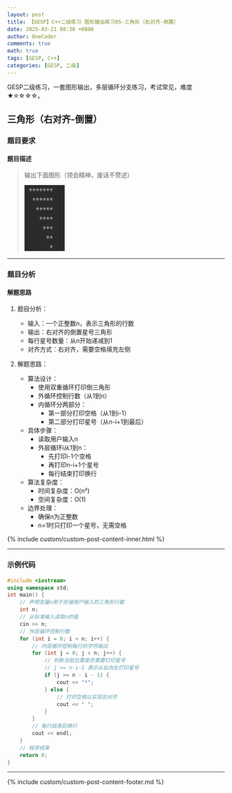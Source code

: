 ```yaml
---
layout: post
title: 【GESP】C++二级练习 图形输出练习05-三角形（右对齐-倒置）
date: 2025-03-21 08:30 +0800
author: OneCoder
comments: true
math: true
tags: [GESP, C++]
categories: [GESP, 二级]
---
```

GESP二级练习，一套图形输出，多层循环分支练习，考试常见，难度★✮☆☆☆。

<!--more-->

## 三角形（右对齐-倒置）

### 题目要求

#### 题目描述

>输出下面图形（领会精神，废话不赘述）
>
>![X-OneCoder](/images/post/gesp/2/05_tri_right_down.jpg)

---

### 题目分析

#### 解题思路

1. 题目分析：
   - 输入：一个正整数n，表示三角形的行数
   - 输出：右对齐的倒置星号三角形
   - 每行星号数量：从n开始递减到1
   - 对齐方式：右对齐，需要空格填充左侧

2. 解题思路：
   - 算法设计：
     - 使用双重循环打印倒三角形
     - 外循环控制行数（从1到n）
     - 内循环分两部分：
       - 第一部分打印空格（从1到i-1）
       - 第二部分打印星号（从n-i+1到最后）
   - 具体步骤：
     - 读取用户输入n
     - 外层循环i从1到n：
       - 先打印i-1个空格
       - 再打印n-i+1个星号
       - 每行结束打印换行
   - 算法复杂度：
     - 时间复杂度：O(n²)
     - 空间复杂度：O(1)
   - 边界处理：
     - 确保n为正整数
     - n=1时只打印一个星号，无需空格

{% include custom/custom-post-content-inner.html %}

---

### 示例代码

```cpp
#include <iostream>
using namespace std;
int main() {
    // 声明变量n用于存储用户输入的三角形行数
    int n;
    // 从标准输入读取n的值
    cin >> n;
    // 外层循环控制行数
    for (int i = 0; i < n; i++) {
        // 内层循环控制每行的字符输出
        for (int j = 0; j < n; j++) {
            // 判断当前位置是否需要打印星号
            // j >= n-i-1 表示从右向左打印星号
            if (j >= n - i - 1) {
                cout << "*";
            } else {
                // 打印空格以实现右对齐
                cout << " ";
            }
        }
        // 每行结束后换行
        cout << endl;
    }
    // 程序结束
    return 0;
}
```

---

{% include custom/custom-post-content-footer.md %}

